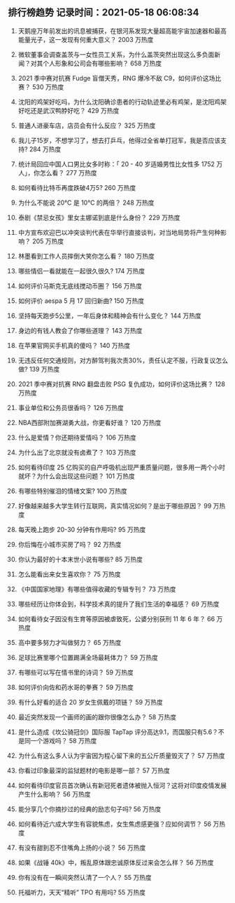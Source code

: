 
## 排行榜趋势 记录时间：2021-05-18 06:08:34
  
  1. 天鹅座万年前发出的讯息被捕获，在银河系发现大量超高能宇宙加速器和最高能量光子，这一发现有何重大意义？ 2003 万热度
    
  2. 微软董事会调查盖茨与一女性员工关系，为什么盖茨突然出现这么多负面新闻？对其个人形象和公司会有哪些影响？ 658 万热度
    
  3. 2021 季中赛对抗赛 Fudge 盲僧天秀，RNG 爆冷不敌 C9，如何评价这场比赛？ 530 万热度
    
  4. 沈阳的鸡架好吃吗，为什么沈阳确诊患者的行动轨迹里必有鸡架，是沈阳鸡架好吃还是武汉鸭脖好吃？ 429 万热度
    
  5. 普通人进豪车店，店员会有什么反应？ 325 万热度
    
  6. 我儿子15岁，不想学习了，想去打乒乓，他得过全省单打冠军，我是否应该支持? 284 万热度
    
  7. 统计局回应中国人口男比女多时称：「 20 - 40 岁适婚男性比女性多 1752 万人」，你怎么看？ 277 万热度
    
  8. 如何看待比特币再度跌破4万5? 260 万热度
    
  9. 为什么不能说 20℃ 是 10℃ 的两倍？ 248 万热度
    
  10. 泰剧《禁忌女孩》里女主娜诺到底是什么身份？ 229 万热度
    
  11. 中方宣布欢迎巴以冲突谈判代表在华举行直接谈判，对当地局势将产生何种影响？ 205 万热度
    
  12. 林墨看到工作人员摔倒大笑你怎么看？ 180 万热度
    
  13. 哪些情侣一看就能在一起很久很久? 174 万热度
    
  14. 如何评价马斯克无底线搅动币圈？ 156 万热度
    
  15. 如何评价 aespa 5 月 17 回归新曲? 150 万热度
    
  16. 坚持每天跑步5公里，一年后身体和精神会有什么变化？ 144 万热度
    
  17. 身边的有钱人教会了你哪些道理？ 143 万热度
    
  18. 在苹果官网买手机真的傻吗？ 140 万热度
    
  19. 无违反任何交通规则，对方醉驾判我次责30%，责任认定不服，行政复议怎么做? 139 万热度
    
  20. 2021 季中赛对抗赛 RNG 翻盘击败 PSG 复仇成功，如何评价这场比赛？ 128 万热度
    
  21. 事业单位和公务员很香吗？ 126 万热度
    
  22. NBA西部附加赛湖勇大战，你更看好谁？ 120 万热度
    
  23. 什么是爱情？你还期待爱情吗？ 106 万热度
    
  24. 为什么出了北京就没有卤煮了？ 103 万热度
    
  25. 如何看待印度 25 亿购买的自产呼吸机出现严重质量问题，很多用一两个小时就坏？为什么会出现这些问题？ 101 万热度
    
  26. 有哪些特别催泪的情绪文案? 100 万热度
    
  27. 好像越来越多大学生转行互联网，真实情况如何？是出于哪些原因？ 99 万热度
    
  28. 每天晚上跑步 20-30 分钟有作用吗? 95 万热度
    
  29. 你后悔在小城市买房了吗？ 92 万热度
    
  30. 你认为最好的十本末世小说有哪些? 85 万热度
    
  31. 怎么能看出来女生喜欢你？ 75 万热度
    
  32. 《中国国家地理》有哪些值得收藏的专辑专刊？ 73 万热度
    
  33. 哪些经历让你体会到，科学技术真的提升了我们生活的幸福感？ 69 万热度
    
  34. 如何看待女子因没有生育等原因被虐致死，公婆分别获刑 11 年 6 年？ 66 万热度
    
  35. 高中要多努力才叫做努力？ 65 万热度
    
  36. 足球比赛里哪个位置踢满全场最耗体力？ 59 万热度
    
  37. 有哪些可以写在情书里的诗词？ 59 万热度
    
  38. 如何评价向佐和药水哥的拳赛？ 59 万热度
    
  39. 有什么好看的适合 20 岁女生佩戴的项链？ 59 万热度
    
  40. 最近突然发现一个画师的画的跟你很像怎么办？ 58 万热度
    
  41. 是什么造成《坎公骑冠剑》国际服 TapTap 评分高达9.1，而国服只有5.6？不是同一个游戏吗？ 58 万热度
    
  42. 为什么有这么多人认为宇宙因为程心留下来的五公斤质量毁灭了？ 57 万热度
    
  43. 你看过印象最深的监狱题材的电影是哪一部？ 57 万热度
    
  44. 如何看待印度官员首次确认有新冠死者遗体被抛入恒河？这将对印度疫情发展产生什么影响？ 56 万热度
    
  45. 能分享几个你摘抄过的经典的励志句子吗? 56 万热度
    
  46. 如何看待近六成大学生有容貌焦虑，女生焦虑感更强？应如何调节？ 56 万热度
    
  47. 有没有甜到忍不住嘴角上扬的小说？ 56 万热度
    
  48. 如果《战锤 40k》中，叛乱原体跟忠诚原体反过来会怎么样？ 56 万热度
    
  49. 你有没有在一瞬间突然认清了一个人？ 55 万热度
    
  50. 托福听力，天天“精听” TPO 有用吗? 55 万热度
    